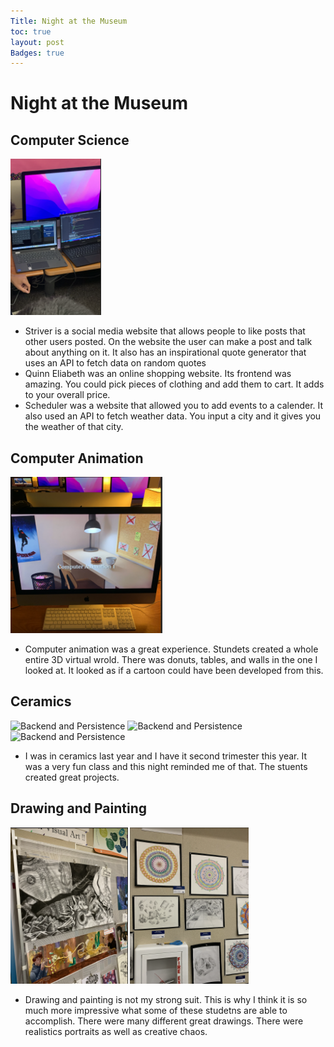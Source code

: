 ```yaml
---
Title: Night at the Museum
toc: true
layout: post
Badges: true
---
```


# Night at the Museum

## Computer Science
<img src="images/LiavProject.png" alt="Backend and Persistence" height="250">

- Striver is a social media website that allows people to like posts that other users posted. On the website the user can make a post and talk about anything on it. It also has an inspirational quote generator that uses an API to fetch data on random quotes
- Quinn Eliabeth was an online shopping website. Its frontend was amazing. You could pick pieces of clothing and add them to cart. It adds to your overall price. 
- Scheduler was a website that allowed you to add events to a calender. It also used an API to fetch weather data. You input a city and it gives you the weather of that city. 

## Computer Animation
<img src="images/CompAnimation.png" alt="Backend and Persistence" height="250">

- Computer animation was a great experience. Stundets created a whole entire 3D virtual wrold. There was donuts, tables, and walls in the one I looked at. It looked as if a cartoon could have been developed from this. 

## Ceramics
<img src="images/Ceramics" alt="Backend and Persistence" height="250">
<img src="images/Ceramics2" alt="Backend and Persistence" height="250">
<img src="images/Ceramics3" alt="Backend and Persistence" height="250">

- I was in ceramics last year and I have it second trimester this year. It was a very fun class and this night reminded me of that. The stuents created great projects. 

## Drawing and Painting
<img src="images/Drawing.png" alt="Backend and Persistence" height="250">
<img src="images/Drawing2.png" alt="Backend and Persistence" height="250">

- Drawing and painting is not my strong suit. This is why I think it is so much more impressive what some of these studetns are able to accomplish. There were many different great drawings. There were realistics portraits as well as creative chaos. 